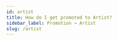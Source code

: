 ```yaml
---
id: artist
title: How do I get promoted to Artist?
sidebar_label: Promotion → Artist
slug: /artist
---
```


